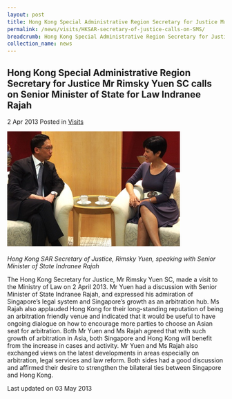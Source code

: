 ```yaml
---
layout: post
title: Hong Kong Special Administrative Region Secretary for Justice Mr Rimsky Yuen SC calls on Senior Minister of State for Law Indranee Rajah
permalink: /news/visits/HKSAR-secretary-of-justice-calls-on-SMS/
breadcrumb: Hong Kong Special Administrative Region Secretary for Justice Mr Rimsky Yuen SC calls on Senior Minister of State for Law Indranee Rajah
collection_name: news
---
```


<style>
.image {width: 400px;}
.image img {max-width: 100%;}
</style>

Hong Kong Special Administrative Region Secretary for Justice Mr Rimsky Yuen SC calls on Senior Minister of State for Law Indranee Rajah
---

2 Apr 2013 Posted in [Visits](/news/visits/)

<div class="image"><img src="/images/Mr_Rimsky_Yuen_SC_with_SMS.jpg/"></div><br>
<i>Hong Kong SAR Secretary of Justice, Rimsky Yuen, speaking with Senior Minister of State Indranee Rajah</i>

The Hong Kong Secretary for Justice, Mr Rimsky Yuen SC, made a visit to the Ministry of Law on 2 April 2013. Mr Yuen had a discussion with Senior Minister of State Indranee Rajah, and expressed his admiration of Singapore’s legal system and Singapore’s growth as an arbitration hub. Ms Rajah also applauded Hong Kong for their long-standing reputation of being an arbitration friendly venue and indicated that it would be useful to have ongoing dialogue on how to encourage more parties to choose an Asian seat for arbitration. Both Mr Yuen and Ms Rajah agreed that with such growth of arbitration in Asia, both Singapore and Hong Kong will benefit from the increase in cases and activity. Mr Yuen and Ms Rajah also exchanged views on the latest developments in areas especially on arbitration, legal services and law reform. Both sides had a good discussion and affirmed their desire to strengthen the bilateral ties between Singapore and Hong Kong.

<p class="right-side-updated">Last updated on 03 May 2013</p>
